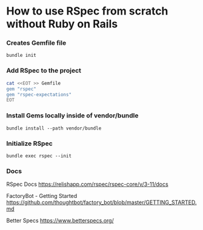 # How to use RSpec from scratch without Ruby on Rails

### Creates Gemfile file
`bundle init`

### Add RSpec to the project
```bash
cat <<EOT >> Gemfile
gem "rspec"
gem "rspec-expectations"
EOT
```

### Install Gems locally inside of vendor/bundle
`bundle install --path vendor/bundle`


### Initialize RSpec
`bundle exec rspec --init`

### Docs
RSpec Docs
https://relishapp.com/rspec/rspec-core/v/3-11/docs

FactoryBot - Getting Started
https://github.com/thoughtbot/factory_bot/blob/master/GETTING_STARTED.md

Better Specs
https://www.betterspecs.org/
